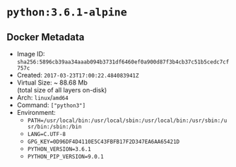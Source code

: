 # `python:3.6.1-alpine`

## Docker Metadata

- Image ID: `sha256:5896cb39aa34aaab094b3731df6460ef0a900d87f3b4cb37c51b5cedc7cf757c`
- Created: `2017-03-23T17:00:22.484083941Z`
- Virtual Size: ~ 88.68 Mb  
  (total size of all layers on-disk)
- Arch: `linux`/`amd64`
- Command: `["python3"]`
- Environment:
  - `PATH=/usr/local/bin:/usr/local/sbin:/usr/local/bin:/usr/sbin:/usr/bin:/sbin:/bin`
  - `LANG=C.UTF-8`
  - `GPG_KEY=0D96DF4D4110E5C43FBFB17F2D347EA6AA65421D`
  - `PYTHON_VERSION=3.6.1`
  - `PYTHON_PIP_VERSION=9.0.1`
